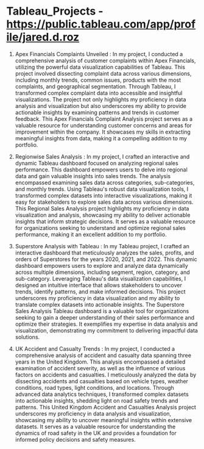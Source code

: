 # Tableau_Projects - https://public.tableau.com/app/profile/jared.d.roz

1. Apex Financials Complaints Unveiled : In my project, I conducted a comprehensive analysis of customer complaints within Apex Financials, utilizing the powerful data visualization capabilities of Tableau. This project involved dissecting complaint data across various dimensions, including monthly trends, common issues, products with the most complaints, and geographical segmentation. Through Tableau, I transformed complex complaint data into accessible and insightful visualizations. The project not only highlights my proficiency in data analysis and visualization but also underscores my ability to provide actionable insights by examining patterns and trends in customer feedback. This Apex Financials Complaint Analysis project serves as a valuable resource for understanding customer concerns and areas for improvement within the company. It showcases my skills in extracting meaningful insights from data, making it a compelling addition to my portfolio.

2. Regionwise Sales Analysis : In my project, I crafted an interactive and dynamic Tableau dashboard focused on analyzing regional sales performance. This dashboard empowers users to delve into regional data and gain valuable insights into sales trends. The analysis encompassed examining sales data across categories, sub-categories, and monthly trends. Using Tableau's robust data visualization tools, I transformed complex datasets into interactive visualizations, making it easy for stakeholders to explore sales data across various dimensions. This Regional Sales Analysis project highlights my proficiency in data visualization and analysis, showcasing my ability to deliver actionable insights that inform strategic decisions. It serves as a valuable resource for organizations seeking to understand and optimize regional sales performance, making it an excellent addition to my portfolio.

3. Superstore Analysis with Tableau : In my Tableau project, I crafted an interactive dashboard that meticulously analyzes the sales, profits, and orders of Superstores for the years 2020, 2021, and 2022. This dynamic dashboard empowers users to explore and analyze data dynamically across multiple dimensions, including segment, region, category, and sub-category. Leveraging Tableau's data visualization capabilities, I designed an intuitive interface that allows stakeholders to uncover trends, identify patterns, and make informed decisions. This project underscores my proficiency in data visualization and my ability to translate complex datasets into actionable insights. The Superstore Sales Analysis Tableau dashboard is a valuable tool for organizations seeking to gain a deeper understanding of their sales performance and optimize their strategies. It exemplifies my expertise in data analysis and visualization, demonstrating my commitment to delivering impactful data solutions.

4. UK Accident and Casualty Trends : In my project, I conducted a comprehensive analysis of accident and casualty data spanning three years in the United Kingdom. This analysis encompassed a detailed examination of accident severity, as well as the influence of various factors on accidents and casualties. I meticulously analyzed the data by dissecting accidents and casualties based on vehicle types, weather conditions, road types, light conditions, and locations. Through advanced data analytics techniques, I transformed complex datasets into actionable insights, shedding light on road safety trends and patterns. This United Kingdom Accident and Casualties Analysis project underscores my proficiency in data analysis and visualization, showcasing my ability to uncover meaningful insights within extensive datasets. It serves as a valuable resource for understanding the dynamics of road safety in the UK and provides a foundation for informed policy decisions and safety measures.





